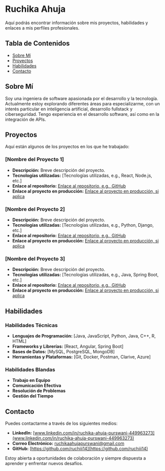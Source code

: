 # Ruchika Ahuja

Aquí podrás encontrar información sobre mis proyectos, habilidades y enlaces a mis perfiles profesionales.

## Tabla de Contenidos

- [Sobre Mí](#sobre-mí)
- [Proyectos](#proyectos)
- [Habilidades](#habilidades)
- [Contacto](#contacto)

## Sobre Mí

Soy una ingeniera de software apasionada por el desarrollo y la tecnología. Actualmente estoy explorando diferentes áreas para especializarme, con un interés particular en inteligencia artificial, desarrollo fullstack y ciberseguridad. Tengo experiencia en el desarrollo software, así como en la integración de APIs.

## Proyectos

Aquí están algunos de los proyectos en los que he trabajado:

### [Nombre del Proyecto 1]

- **Descripción:** Breve descripción del proyecto.
- **Tecnologías utilizadas:** [Tecnologías utilizadas, e.g., React, Node.js, etc.]
- **Enlace al repositorio:** [Enlace al repositorio, e.g., GitHub](https://github.com/usuario/proyecto1)
- **Enlace al proyecto en producción:** [Enlace al proyecto en producción, si aplica](https://mi-proyecto1.com)

### [Nombre del Proyecto 2]

- **Descripción:** Breve descripción del proyecto.
- **Tecnologías utilizadas:** [Tecnologías utilizadas, e.g., Python, Django, etc.]
- **Enlace al repositorio:** [Enlace al repositorio, e.g., GitHub](https://github.com/usuario/proyecto2)
- **Enlace al proyecto en producción:** [Enlace al proyecto en producción, si aplica](https://mi-proyecto2.com)

### [Nombre del Proyecto 3]

- **Descripción:** Breve descripción del proyecto.
- **Tecnologías utilizadas:** [Tecnologías utilizadas, e.g., Java, Spring Boot, etc.]
- **Enlace al repositorio:** [Enlace al repositorio, e.g., GitHub](https://github.com/usuario/proyecto3)
- **Enlace al proyecto en producción:** [Enlace al proyecto en producción, si aplica](https://mi-proyecto3.com)

## Habilidades

### Habilidades Técnicas

- **Lenguajes de Programación:** [Java, JavaScript, Python, Java, C++, R, HTML]
- **Frameworks y Librerías:** [React, Angular, Spring Boot]
- **Bases de Datos:** [MySQL, PostgreSQL, MongoDB]
- **Herramientas y Plataformas:** [Git, Docker, Postman, Clarive, Azure]

### Habilidades Blandas

- **Trabajo en Equipo**
- **Comunicación Efectiva**
- **Resolución de Problemas**
- **Gestión del Tiempo** 



## Contacto

Puedes contactarme a través de los siguientes medios:

- **LinkedIn:** [www.linkedin.com/in/ruchika-ahuja-purswani-449963273](www.linkedin.com/in/ruchika-ahuja-purswani-449963273)
- **Correo Electrónico:** [ruchikaahujapurswani@gmail.com](mailto:ruchikaahujapurswani@gmail.com)
- **GitHub:** [https://github.com/ruchiii14](https://github.com/ruchiii14)

Estoy abierta a oportunidades de colaboración y siempre dispuesta a aprender y enfrentar nuevos desafíos.
